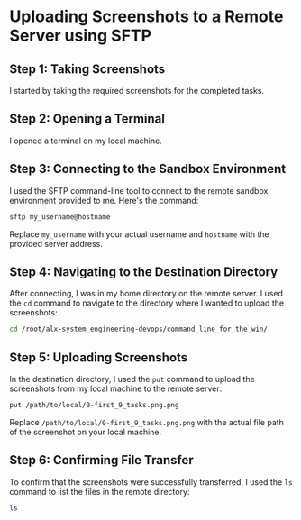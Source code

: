 # Uploading Screenshots to a Remote Server using SFTP

## Step 1: Taking Screenshots
I started by taking the required screenshots for the completed tasks.

## Step 2: Opening a Terminal
I opened a terminal on my local machine.

## Step 3: Connecting to the Sandbox Environment
I used the SFTP command-line tool to connect to the remote sandbox environment provided to me. Here's the command:

```bash
sftp my_username@hostname
```

Replace `my_username` with your actual username and `hostname` with the provided server address.

## Step 4: Navigating to the Destination Directory
After connecting, I was in my home directory on the remote server. I used the `cd` command to navigate to the directory where I wanted to upload the screenshots:

```bash
cd /root/alx-system_engineering-devops/command_line_for_the_win/
```

## Step 5: Uploading Screenshots
In the destination directory, I used the `put` command to upload the screenshots from my local machine to the remote server:

```bash
put /path/to/local/0-first_9_tasks.png.png
```

Replace `/path/to/local/0-first_9_tasks.png.png` with the actual file path of the screenshot on your local machine.

## Step 6: Confirming File Transfer
To confirm that the screenshots were successfully transferred, I used the `ls` command to list the files in the remote directory:

```bash
ls
```
